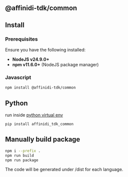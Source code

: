 ## @affinidi-tdk/common

## Install

### Prerequisites

Ensure you have the following installed:

- **NodeJS v24.9.0+**
- **npm v11.6.0+** (NodeJS package manager)

### Javascript

```bash
npm install @affinidi-tdk/common
```

## Python

run inside [python virtual env](https://docs.python.org/3/library/venv.html)

```bash
pip install affinidi_tdk_common
```

## Manually build package

```bash
npm i --prefix .
npm run build
npm run package
```

The code will be generated under /dist for each language.
